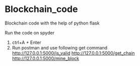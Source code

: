 # Blockchain_code
Blockchain code with the help of python flask

Run the code on spyder
1) ctrl+A + Enter
2) Run postman and use following get command
http://127.0.0.1:5000/is_valid
http://127.0.0.1:5000/get_chain
http://127.0.0.1:5000/mine_block
